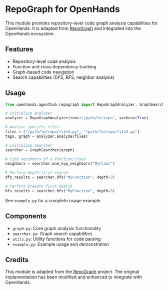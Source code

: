 # RepoGraph for OpenHands

This module provides repository-level code graph analysis capabilities for OpenHands. It is adapted from [RepoGraph](https://github.com/ozyyshr/RepoGraph) and integrated into the OpenHands ecosystem.

## Features

- Repository-level code analysis
- Function and class dependency tracking
- Graph-based code navigation
- Search capabilities (DFS, BFS, neighbor analysis)

## Usage

```python
from openhands.agenthub.repograph import RepoGraphAnalyzer, GraphSearcher

# Initialize analyzer
analyzer = RepoGraphAnalyzer(root="/path/to/repo", verbose=True)

# Analyze specific files
files = ["/path/to/repo/file1.py", "/path/to/repo/file2.py"]
tags, graph = analyzer.analyze(files)

# Initialize searcher
searcher = GraphSearcher(graph)

# Find neighbors of a function/class
neighbors = searcher.one_hop_neighbors("MyClass")

# Perform depth-first search
dfs_results = searcher.dfs("MyFunction", depth=3)

# Perform breadth-first search
bfs_results = searcher.bfs("MyFunction", depth=3)
```

See `example.py` for a complete usage example.

## Components

- `graph.py`: Core graph analysis functionality
- `searcher.py`: Graph search capabilities
- `utils.py`: Utility functions for code parsing
- `example.py`: Example usage and demonstration

## Credits

This module is adapted from the [RepoGraph](https://github.com/ozyyshr/RepoGraph) project. The original implementation has been modified and enhanced to integrate with OpenHands.